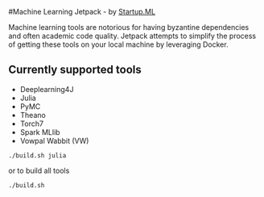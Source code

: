 #Machine Learning Jetpack - by [Startup.ML](http://startup.ml/)

Machine learning tools are notorious for having byzantine dependencies and often academic code quality.  Jetpack attempts to simplify the process of getting these tools on your local machine by leveraging Docker.

## Currently supported tools

* Deeplearning4J
* Julia
* PyMC
* Theano
* Torch7
* Spark MLlib
* Vowpal Wabbit (VW)

```
./build.sh julia
```

or to build all tools

```
./build.sh 
```


